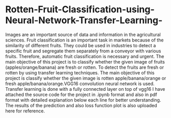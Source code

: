 # Rotten-Fruit-Classification-using-Neural-Network-Transfer-Learning-
Images are an important source of data and information in the agricultural sciences. Fruit classification is an important task in markets because of the similarity of different fruits. They could be used in industries to detect a specific fruit and segregate them separately from a conveyor with various fruits. Therefore, automatic fruit classification is necessary and urgent.
The main objective of this project is to classify whether the given image  of fruits (apples/orange/banana) are fresh or rotten. To detect the fruits are fresh or rotten by using transfer learning techniques. The main objective of this project is classify whether the given image is rotten apple/banana/orange or fresh apple/banana/orange.VGG16 convolution neural network is used. Transfer learning is done with a fully connected layer on top of vgg16
I have attached the source code for the project in .ipynb format and also in pdf format with detailed explanation below each line for better understanding. The results of the prediction and also loss function plot is also uploaded here for reference.
